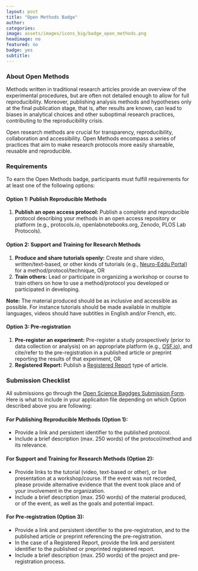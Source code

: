```yaml
---
layout: post
title: "Open Methods Badge"
author:
categories:
image: assets/images/icons_big/badge_open_methods.png
headimage: no
featured: no
badge: yes
subtitle:
---
```

<style>
orange {
  color: rgba(254, 200, 89, 1);
  font-weight: bold;
}
</style>

### About Open Methods
Methods written in traditional research articles provide an overview of the experimental procedures, but are often not detailed enough to allow for full reproducibility. Moreover, publishing analysis methods and hypotheses only at the final publication stage, that is, after results are known, can lead to biases in analytical choices and other suboptimal research practices, contributing to the reproducibility crisis.

Open research methods are crucial for transparency, reproducibility, collaboration and accessibility. Open Methods encompass a series of practices that aim to make research protocols more easily shareable, reusable and reproducible.

### Requirements
To earn the Open Methods badge, participants must fulfill requirements for at least one of the following options:

#### Option 1: Publish Reproducible Methods
1. **Publish an open access protocol:** Publish a complete and reproducible protocol describing your methods in an open access repository or platform (e.g., protocols.io, openlabnotebooks.org, Zenodo, PLOS Lab Protocols).

#### Option 2: Support and Training for Research Methods
1. **Produce and share tutorials openly:** Create and share video, written/text-based, or other kinds of tutorials (e.g., [Neuro-Eddu Portal](https://www.neuro-edduportal.com/english-protocol-videos)) for a method/protocol/technique, OR
2. **Train others:** Lead or participate in organizing a workshop or course to train others on how to use a method/protocol you developed or participated in developing.

**Note:** The material produced should be as inclusive and accessible as possible. For instance tutorials should be made available in multiple languages, videos should have subtitles in English and/or French, etc.

#### Option 3: Pre-registration
1. **Pre-register an experiment:** Pre-register a study prospectively (prior to data collection or analysis) on an appropriate platform (e.g., [OSF.io](https://help.osf.io/article/330-welcome-to-registrations)), and cite/refer to the pre-registration in a published article or preprint reporting the results of that experiment, OR
2. **Registered Report:** Publish a [Registered Report](https://www.cos.io/initiatives/registered-reports) type of article.

### Submission Checklist
All submissions go through the [Open Science Bagdges Submission Form](https://forms.office.com/Pages/ResponsePage.aspx?id=cZYxzedSaEqvqfz4-J8J6ut_5ADJQNBIjT-33hrU9ERUM1dWQzU4UjNBWENZVUoxUUMzNVZINU9GRC4u). Here is what to include in your applicaiton file depending on which Option described above you are following:

#### For Publishing Reproducible Methods (Option 1):
* Provide a link and persistent identifier to the published protocol.
* Include a brief description (max. 250 words) of the protocol/method and its relevance.
  
#### For Support and Training for Research Methods (Option 2):
* Provide links to the tutorial (video, text-based or other), or live presentation at a workshop/course. If the event was not recorded, please provide alternative evidence that the event took place and of your involvement in the organization.
* Include a brief description (max. 250 words) of the material produced, or of the event, as well as the goals and potential impact.

#### For Pre-registration (Option 3):
* Provide a link and persistent identifier to the pre-registration, and to the published article or preprint referencing the pre-registration.
* In the case of a Registered Report, provide the link and persistent identifier to the published or preprinted registered report.
* Include a brief description (max. 250 words) of the project and pre-registration process.

